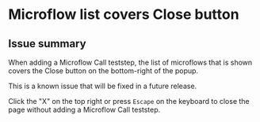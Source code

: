 # Microflow list covers Close button

## Issue summary

When adding a Microflow Call teststep, the list of microflows that is shown covers the Close button on the bottom-right of the popup.

This is a known issue that will be fixed in a future release.

Click the "X" on the top right or press `Escape` on the keyboard to close the page without adding a Microflow Call teststep.